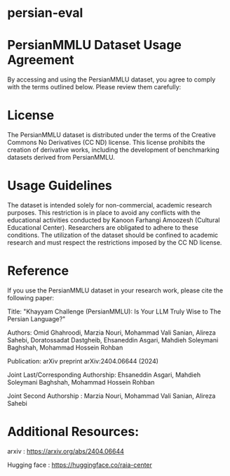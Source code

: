 # persian-eval

# PersianMMLU Dataset Usage Agreement

By accessing and using the PersianMMLU dataset, you agree to comply with the terms outlined below. Please review them carefully:

# License
The PersianMMLU dataset is distributed under the terms of the Creative Commons No Derivatives (CC ND) license. This license prohibits the creation of derivative works, including the development of benchmarking datasets derived from PersianMMLU.

# Usage Guidelines
The dataset is intended solely for non-commercial, academic research purposes. This restriction is in place to avoid any conflicts with the educational activities conducted by Kanoon Farhangi Amoozesh (Cultural Educational Center). Researchers are obligated to adhere to these conditions. The utilization of the dataset should be confined to academic research and must respect the restrictions imposed by the CC ND license.

# Reference
If you use the PersianMMLU dataset in your research work, please cite the following paper:

Title: "Khayyam Challenge (PersianMMLU): Is Your LLM Truly Wise to The Persian Language?"

Authors: Omid Ghahroodi, Marzia Nouri, Mohammad Vali Sanian, Alireza Sahebi, Doratossadat Dastgheib, Ehsaneddin Asgari, Mahdieh Soleymani Baghshah, Mohammad Hossein Rohban

Publication: arXiv preprint arXiv:2404.06644 (2024)

Joint Last/Corresponding Authorship: Ehsaneddin Asgari, Mahdieh Soleymani Baghshah, Mohammad Hossein Rohban

Joint Second Authorship : Marzia Nouri, Mohammad Vali Sanian, Alireza Sahebi 

# Additional Resources:

arxiv : https://arxiv.org/abs/2404.06644

Hugging face : https://huggingface.co/raia-center

